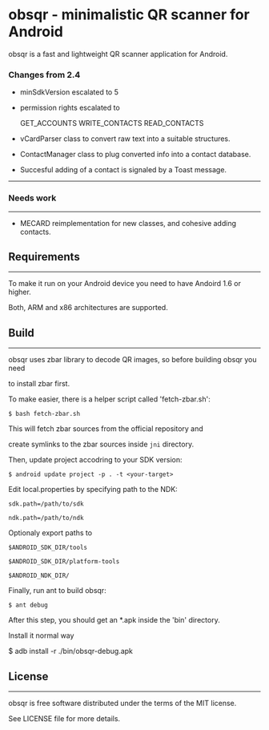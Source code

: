 # obsqr - minimalistic QR scanner for Android

obsqr is a fast and lightweight QR scanner application for Android.

### Changes from 2.4

* minSdkVersion escalated to 5
* permission rights escalated to 
	
    GET_ACCOUNTS
    WRITE_CONTACTS
    READ_CONTACTS

* vCardParser class to convert raw text into a suitable structures.
* ContactManager class to plug converted info into a contact database.
* Succesful adding of a contact is signaled by a Toast message.

------------

### Needs work

------------

* MECARD reimplementation for new classes, and cohesive adding contacts.

## Requirements



------------



To make it run on your Android device you need to have Andoird 1.6 or higher.

Both, ARM and x86 architectures are supported.



## Build



-----



obsqr uses zbar library to decode QR images, so before building obsqr you need

to install zbar first. 



To make easier, there is a helper script called 'fetch-zbar.sh':



    $ bash fetch-zbar.sh



This will fetch zbar sources from the official repository and

create symlinks to the zbar sources inside `jni` directory.



Then, update project accodring to your SDK version:



    $ android update project -p . -t <your-target>



Edit local.properties by specifying path to the NDK:


    sdk.path=/path/to/sdk

    ndk.path=/path/to/ndk


Optionaly export paths to 



    $ANDROID_SDK_DIR/tools

    $ANDROID_SDK_DIR/platform-tools

    $ANDROID_NDK_DIR/



Finally, run ant to build obsqr:



    $ ant debug



After this step, you should get an *.apk inside the 'bin' directory.

Install it normal way

   $ adb install -r ./bin/obsqr-debug.apk





## License



-------



obsqr is free software distributed under the terms of the MIT license.

See LICENSE file for more details.


